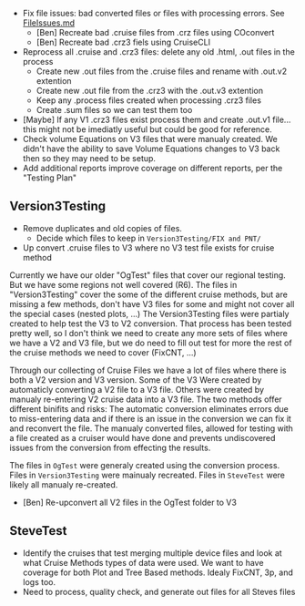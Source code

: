 
 - Fix file issues: bad converted files or files with processing errors. See [FileIssues.md](./FileIssues.md)
     - [Ben] Recreate bad .cruise files from .crz files using COconvert
     - [Ben] Recreate bad .crz3 fiels using CruiseCLI
 - Reprocess all .cruise and .crz3 files: delete any old .html, .out files in the process
     - Create new .out files from the .cruise files and rename with .out.v2 extention
     - Create new .out file from the .crz3 with the .out.v3 extention
     - Keep any .process files created when processing .crz3 files
     - Create .sum files so we can test them too 
 - [Maybe] If any V1 .crz3 files exist process them and create .out.v1 file... this might not be imediatly useful but could be good for reference. 
 - Check volume Equations on V3 files that were manualy created. We didn't have the ability to save Volume Equations changes to V3 back then so they may need to be setup.
 - Add additional reports improve coverage on different reports, per the "Testing Plan"

## Version3Testing
 - Remove duplicates and old copies of files. 
    - Decide which files to keep in `Version3Testing/FIX and PNT/`
 - Up convert .cruise files to V3 where no V3 test file exists for cruise method


Currently we have our older "OgTest" files that cover our regional testing. But we have some regions not well covered (R6). 
The files in "Version3Testing" cover the some of the different cruise methods, 
but are missing a few methods, don't have V3 files for some and might not cover all the special cases (nested plots, ...)
The Version3Testing files were partialy created to help test the V3 to V2 conversion. That process has been tested pretty well, so I don't think we need to create any more sets of files where we have a V2 and V3 file, but we do need to fill out test for 
more the rest of the cruise methods we need to cover (FixCNT, ...)

Through our collecting of Cruise Files we have a lot of files where there is both a V2 version and V3 version. Some of the V3 
Were created by automaticly converting a V2 file to a V3 file. Others were created by manualy re-entering V2 cruise data into a V3 file. The two methods offer different binifits and risks:
The automatic conversion eliminates errors due to miss-entering data and if there is an issue in the conversion we can fix it and reconvert the file. 
The manualy converted files, allowed for testing with a file created as a cruiser would have done and prevents undiscovered issues from the conversion from effecting the results. 

The files in `OgTest` were generaly created using the conversion process. Files in `Version3Testing` were mainualy recreated. Files in `SteveTest` were likely all manualy re-created. 

 - [Ben] Re-upconvert all V2 files in the OgTest folder to V3
 

## SteveTest
 - Identify the cruises that test merging multiple device files and look at what Cruise Methods types of data were used. We want to have coverage for both Plot and Tree Based methods. Idealy FixCNT, 3p, and logs too. 
 - Need to process, quality check, and generate out files for all Steves files
 
